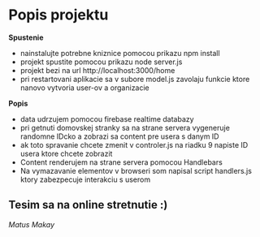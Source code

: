# Popis projektu

**Spustenie**
- nainstalujte potrebne kniznice pomocou prikazu npm install 
- projekt spustite pomocou prikazu node server.js 
- projekt bezi na url http://localhost:3000/home
- pri restartovani aplikacie sa v subore model.js zavolaju funkcie ktore nanovo vytvoria user-ov a organizacie 


**Popis**
- data udrzujem pomocou firebase realtime databazy 
- pri getnuti domovskej stranky sa na strane servera vygeneruje randomne IDcko a zobrazi sa content pre usera s danym ID
- ak toto spravanie chcete zmenit v controler.js na riadku 9 napiste ID usera ktore chcete zobrazit
- Content renderujem na strane servera pomocou Handlebars 
- Na vymazavanie elementov v browseri som napisal script handlers.js ktory zabezpecuje interakciu s userom 


## Tesim sa na online stretnutie :)
*Matus Makay*
